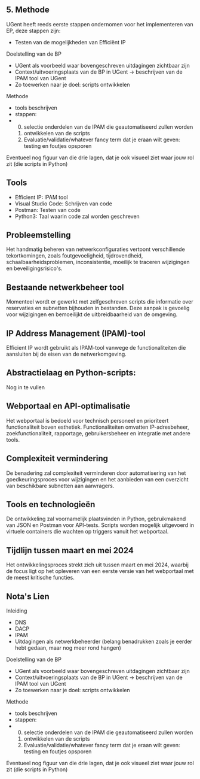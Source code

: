 ## 5. Methode
UGent heeft reeds eerste stappen ondernomen voor het implementeren van EP, deze stappen zijn:
 - Testen van de mogelijkheden van Efficiënt IP


Doelstelling van de BP
- UGent als voorbeeld waar bovengeschreven uitdagingen zichtbaar zijn
- Context/uitvoeringsplaats van de BP in UGent -> beschrijven van de IPAM tool van UGent
- Zo toewerken naar je doel: scripts ontwikkelen

Methode
- tools beschrijven
- stappen:
-   0) selectie onderdelen van de IPAM die geautomatiseerd zullen worden
    1) ontwikkelen van de scripts
    2) Evaluatie/validatie/whatever fancy term dat je eraan wilt geven: testing en foutjes opsporen
 
Eventueel nog figuur van die drie lagen, dat je ook visueel ziet waar jouw rol zit (die scripts in Python)


## Tools
- Efficient IP: IPAM tool
- Visual Studio Code: Schrijven van code
- Postman: Testen van code
- Python3: Taal waarin code zal worden geschreven

## Probleemstelling
Het handmatig beheren van netwerkconfiguraties vertoont verschillende tekortkomingen, 
zoals foutgevoeligheid, tijdrovendheid, schaalbaarheidsproblemen, inconsistentie, 
moeilijk te traceren wijzigingen en beveiligingsrisico's.

## Bestaande netwerkbeheer tool
Momenteel wordt er gewerkt met zelfgeschreven scripts die informatie over reservaties en subnetten bijhouden in bestanden. 
Deze aanpak is gevoelig voor wijzigingen en bemoeilijkt de uitbreidbaarheid van de omgeving.

## IP Address Management (IPAM)-tool
Efficient IP wordt gebruikt als IPAM-tool vanwege de functionaliteiten die aansluiten bij de eisen van de netwerkomgeving.

## Abstractielaag en Python-scripts:
Nog in te vullen

## Webportaal en API-optimalisatie
Het webportaal is bedoeld voor technisch personeel en prioriteert functionaliteit boven esthetiek. 
Functionaliteiten omvatten IP-adresbeheer, zoekfunctionaliteit, rapportage, gebruikersbeheer en integratie met andere tools.

## Complexiteit vermindering
De benadering zal complexiteit verminderen door automatisering van het goedkeuringsproces voor wijzigingen en het aanbieden van een overzicht van beschikbare subnetten aan aanvragers.

## Tools en technologieën
De ontwikkeling zal voornamelijk plaatsvinden in Python, gebruikmakend van JSON en Postman voor API-tests. 
Scripts worden mogelijk uitgevoerd in virtuele containers die wachten op triggers vanuit het webportaal.

## Tijdlijn tussen maart en mei 2024
Het ontwikkelingsproces strekt zich uit tussen maart en mei 2024, 
waarbij de focus ligt op het opleveren van een eerste versie van het webportaal met de meest kritische functies.



## Nota's Lien

Inleiding
- DNS
- DACP
- IPAM
- Uitdagingen als netwerkbeheerder (belang benadrukken zoals je eerder hebt gedaan, maar nog meer  rond hangen)

Doelstelling van de BP
- UGent als voorbeeld waar bovengeschreven uitdagingen zichtbaar zijn
- Context/uitvoeringsplaats van de BP in UGent -> beschrijven van de IPAM tool van UGent
- Zo toewerken naar je doel: scripts ontwikkelen

Methode
- tools beschrijven
- stappen:
-   0) selectie onderdelen van de IPAM die geautomatiseerd zullen worden
    1) ontwikkelen van de scripts
    2) Evaluatie/validatie/whatever fancy term dat je eraan wilt geven: testing en foutjes opsporen
 
Eventueel nog figuur van die drie lagen, dat je ook visueel ziet waar jouw rol zit (die scripts in Python)
  
